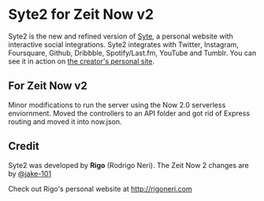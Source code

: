 # Syte2 for Zeit Now v2

Syte2 is the new and refined version of [Syte](http://github.com/rigoneri/syte), a personal website with interactive social integrations. Syte2 integrates with Twitter, Instagram, Foursquare, Github, Dribbble, Spotify/Last.fm, YouTube and Tumblr. You can see it in action on [the creator's personal site](http://rigoneri.com).

## For Zeit Now v2

Minor modifications to run the server using the Now 2.0 serverless enviornment. Moved the controllers to an API folder and got rid of Express routing and moved it into now.json.

## Credit

Syte2 was developed by **Rigo** (Rodrigo Neri). The Zeit Now 2 changes are by [@jake-101](https://github.com/jake-101)

Check out Rigo's personal website at <http://rigoneri.com>